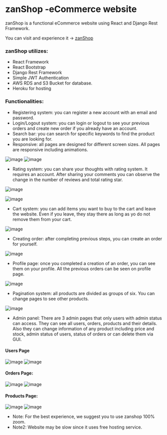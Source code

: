 # zanShop -eCommerce website
zanShop is a functional eCommerce website using React and Django Rest Framework.

You can visit and experience it -> [zanShop](https://zanshop.herokuapp.com/)

### zanShop utilizes:
* React Framework
* React Bootstrap
* Django Rest Framework
* Simple JWT Authentication
* AWS RDS and S3 Bucket for database.
* Heroku for hosting


### Functionalities:
- Registering system: you can register a new account with an email and password.
- Login/Logout system: you can login or logout to see your previous orders and create new order if you already have an account.
- Search bar: you can search for specific keywords to find the product you are looking for.
- Responsive: all pages are designed for different screen sizes. All pages are responsive including animations.

![image](https://user-images.githubusercontent.com/91191123/162045403-165e09bb-d6f5-4519-bf75-07b23e0c402f.png)
![image](https://user-images.githubusercontent.com/91191123/162045630-fecb8fa1-429b-4cb3-b506-18af3954c274.png)

- Rating system: you can share your thoughts with rating system. It requires an account. After sharing your comments you can observe the change in the number of reviews and total rating star.

![image](https://user-images.githubusercontent.com/91191123/162045963-3d3d8e71-7099-4eba-b2ff-febd2418a208.png)

![image](https://user-images.githubusercontent.com/91191123/162046100-d1a52afe-4094-4341-a542-a20508522d23.png)

- Cart system: you can add items you want to buy to the cart and leave the website. Even if you leave, they stay there as long as yo do not remove them from your cart.

![image](https://user-images.githubusercontent.com/91191123/162046392-1af759b1-c187-4732-9dd5-7fff4b6d7b13.png)

- Creating order: after completing previous steps, you can create an order for yourself.

![image](https://user-images.githubusercontent.com/91191123/162046835-a616b158-4fdb-4519-b55d-a208f7c6dc71.png)

- Profile page: once you completed a creation of an order, you can see them on your profile. All the previous orders can be seen on profile page.

![image](https://user-images.githubusercontent.com/91191123/162047169-841a68f1-56f4-4a83-88d1-24e750ea4436.png)

- Pagination system: all products are divided as groups of six. You can change pages to see other products.

![image](https://user-images.githubusercontent.com/91191123/162047513-2d048514-2c35-4298-818a-c39cfcab12be.png)

- Admin panel: There are 3 admin pages that only users with admin status can access. They can see all users, orders, products and their details. Also they can change
information of any product including price and stock, admin status of users, status of orders or can delete them via GUI.

#### Users Page
![image](https://user-images.githubusercontent.com/91191123/162047965-b95c363f-0adf-4f1f-9159-026ca50c1f32.png)
![image](https://user-images.githubusercontent.com/91191123/162048029-f217b63f-48dc-471a-bef3-5fa38c708f27.png)

#### Orders Page:
![image](https://user-images.githubusercontent.com/91191123/162048361-8182b1a1-1061-4386-96f0-4bc0cfa698e8.png)
![image](https://user-images.githubusercontent.com/91191123/162048518-a98a3108-0ced-44ec-a2e8-a86c4ba35800.png)

#### Products Page:
![image](https://user-images.githubusercontent.com/91191123/162048576-3d912ac2-3b0f-42f9-9b8c-6c82639bae96.png)
![image](https://user-images.githubusercontent.com/91191123/162048655-3909d1f6-1ab2-47c2-8af5-48090f09ddbb.png)

- Note: For the best experience, we suggest you to use zanshop 100% zoom.
- Note2: Website may be slow since it uses free hosting service.
